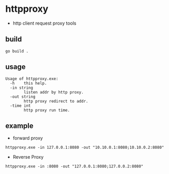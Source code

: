 # httpproxy

- http client request proxy tools

## build
```
go build .
```

## usage

```
Usage of httpproxy.exe:
  -h    this help.
  -in string
        listen addr by http proxy.
  -out string
        http proxy redirect to addr.
  -time int
        http proxy run time.
```

## example

- forward proxy

```
httpproxy.exe -in 127.0.0.1:8080 -out "10.10.0.1:8080;10.10.0.2:8080"
```

- Reverse Proxy

```
httpproxy.exe -in :8080 -out "127.0.0.1:8080;127.0.0.2:8080"
```

